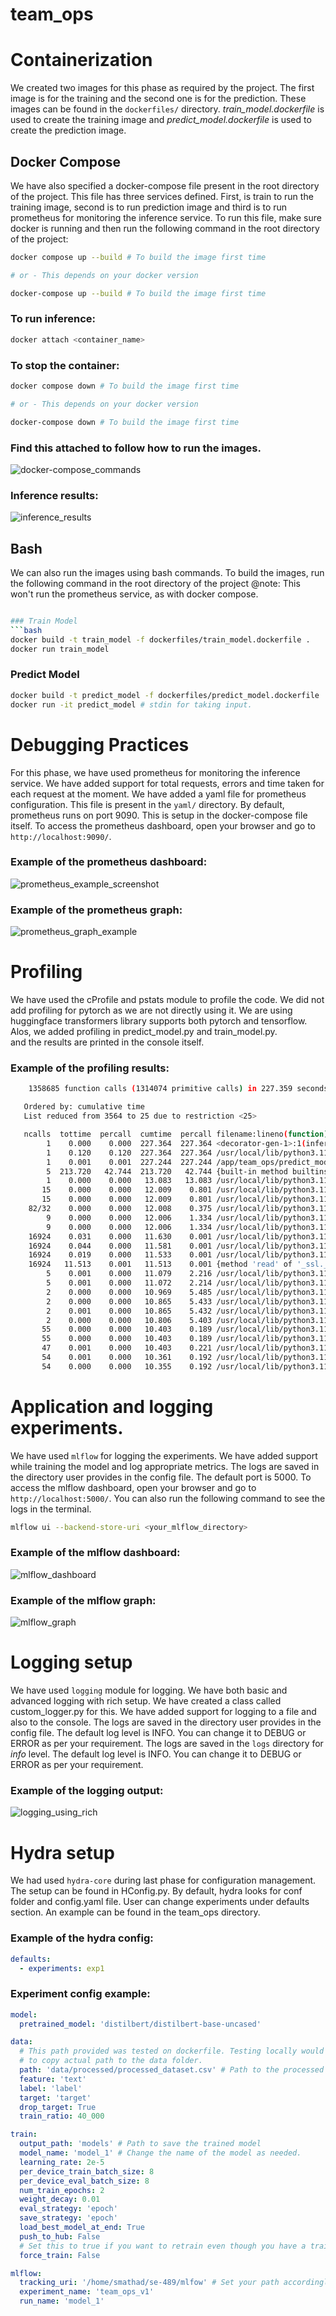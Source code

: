 # team_ops

# Containerization
We created two images for this phase as required by the project. The first image is for the training and the second one is for the prediction. These images can be found in the `dockerfiles/` directory. *train_model.dockerfile* is used to create the training image and *predict_model.dockerfile* is used to create the prediction image.

## Docker Compose
We have also specified a docker-compose file present in the root directory of the project. This file has three services defined. First, is train to run the training image, second is to run prediction image and third is to run prometheus for monitoring the inference service.
To run this file, make sure docker is running and then run the following command in the root directory of the project:

```bash
docker compose up --build # To build the image first time

# or - This depends on your docker version

docker-compose up --build # To build the image first time
```

### To run inference:
```bash
docker attach <container_name>
```
### To stop the container:

```bash
docker compose down # To build the image first time

# or - This depends on your docker version

docker-compose down # To build the image first time
```

### Find this attached to follow how to run the images.
![docker-compose_commands](readme_images/docker-compose_commands.png)

### Inference results:
![inference_results](readme_images/inference_results.png)


## Bash
We can also run the images using bash commands. To build the images, run the following command in the root directory of the project
@note: This won't run the prometheus service, as with docker compose.
```bash

### Train Model
```bash
docker build -t train_model -f dockerfiles/train_model.dockerfile .
docker run train_model
```

### Predict Model
```bash
docker build -t predict_model -f dockerfiles/predict_model.dockerfile .
docker run -it predict_model # stdin for taking input.
```

# Debugging Practices
For this phase, we have used prometheus for monitoring the inference service. We have added support for total requests, errors and time taken for each request at the moment. We have added a yaml file for prometheus configuration. This file is present in the `yaml/` directory. By default, prometheus runs on port 9090. This is setup in the docker-compose file itself. To access the prometheus dashboard, open your browser and go to `http://localhost:9090/`.

### Example of the prometheus dashboard:
![prometheus_example_screenshot](readme_images/prometheus_example_screenshot.png)


### Example of the prometheus graph:
![prometheus_graph_example](readme_images/prometheus_graph_example.png)


# Profiling
We have used the cProfile and pstats module to profile the code. We did not add profiling for pytorch as we are not directly using it. We are using huggingface transformers library supports both pytorch and tensorflow. Alos, we added profiling in predict_model.py and train_model.py.  
and the results are printed in the console itself.

### Example of the profiling results:
```bash
    1358685 function calls (1314074 primitive calls) in 227.359 seconds

   Ordered by: cumulative time
   List reduced from 3564 to 25 due to restriction <25>

   ncalls  tottime  percall  cumtime  percall filename:lineno(function)
        1    0.000    0.000  227.364  227.364 <decorator-gen-1>:1(inference)
        1    0.120    0.120  227.364  227.364 /usr/local/lib/python3.11/site-packages/prometheus_client/context_managers.py:76(wrapped)
        1    0.001    0.001  227.244  227.244 /app/team_ops/predict_model.py:13(inference)
        5  213.720   42.744  213.720   42.744 {built-in method builtins.input}
        1    0.000    0.000   13.083   13.083 /usr/local/lib/python3.11/site-packages/team_ops/model.py:35(__init__)
       15    0.000    0.000   12.009    0.801 /usr/local/lib/python3.11/site-packages/transformers/utils/hub.py:208(cached_file)
       15    0.000    0.000   12.009    0.801 /usr/local/lib/python3.11/site-packages/transformers/utils/hub.py:271(cached_files)
    82/32    0.000    0.000   12.008    0.375 /usr/local/lib/python3.11/site-packages/huggingface_hub/utils/_validators.py:98(_inner_fn)
        9    0.000    0.000   12.006    1.334 /usr/local/lib/python3.11/site-packages/huggingface_hub/file_download.py:809(hf_hub_download)
        9    0.000    0.000   12.006    1.334 /usr/local/lib/python3.11/site-packages/huggingface_hub/file_download.py:1028(_hf_hub_download_to_cache_dir)
    16924    0.031    0.000   11.630    0.001 /usr/local/lib/python3.11/socket.py:704(readinto)
    16924    0.044    0.000   11.581    0.001 /usr/local/lib/python3.11/ssl.py:1299(recv_into)
    16924    0.019    0.000   11.533    0.001 /usr/local/lib/python3.11/ssl.py:1157(read)
    16924   11.513    0.001   11.513    0.001 {method 'read' of '_ssl._SSLSocket' objects}
        5    0.001    0.000   11.079    2.216 /usr/local/lib/python3.11/site-packages/huggingface_hub/file_download.py:1653(_download_to_tmp_and_move)
        5    0.001    0.000   11.072    2.214 /usr/local/lib/python3.11/site-packages/huggingface_hub/file_download.py:343(http_get)
        2    0.000    0.000   10.969    5.485 /usr/local/lib/python3.11/site-packages/transformers/models/auto/auto_factory.py:452(from_pretrained)
        2    0.000    0.000   10.865    5.433 /usr/local/lib/python3.11/site-packages/transformers/modeling_utils.py:275(_wrapper)
        2    0.001    0.000   10.865    5.432 /usr/local/lib/python3.11/site-packages/transformers/modeling_utils.py:3735(from_pretrained)
        2    0.000    0.000   10.806    5.403 /usr/local/lib/python3.11/site-packages/transformers/modeling_utils.py:858(_get_resolved_checkpoint_files)
       55    0.000    0.000   10.403    0.189 /usr/local/lib/python3.11/site-packages/requests/models.py:816(generate)
       55    0.000    0.000   10.403    0.189 /usr/local/lib/python3.11/site-packages/urllib3/response.py:1044(stream)
       47    0.001    0.000   10.403    0.221 /usr/local/lib/python3.11/site-packages/urllib3/response.py:916(read)
       54    0.001    0.000   10.361    0.192 /usr/local/lib/python3.11/site-packages/urllib3/response.py:864(_raw_read)
       54    0.000    0.000   10.355    0.192 /usr/local/lib/python3.11/site-packages/urllib3/response.py:807(_fp_read)
```

# Application and logging experiments.
We have used `mlflow` for logging the experiments. We have added support while training the model and log appropriate metrics. The logs are saved in the directory user provides in the config file. The default port is 5000. To access the mlflow dashboard, open your browser and go to `http://localhost:5000/`. You can also run the following command to see the logs in the terminal.

```bash
mlflow ui --backend-store-uri <your_mlflow_directory>
```

### Example of the mlflow dashboard:
![mlflow_dashboard](readme_images/mlflow_dashboard.png)

### Example of the mlflow graph:
![mlflow_graph](readme_images/mlflow_graph.png)

# Logging setup
We have used `logging` module for logging. We have both basic and advanced logging with rich setup. We have created a class called custom_logger.py for this. We have added support for logging to a file and also to the console. The logs are saved in the directory user provides in the config file. The default log level is INFO. You can change it to DEBUG or ERROR as per your requirement. The logs are saved in the `logs` directory for *info* level. The default log level is INFO. You can change it to DEBUG or ERROR as per your requirement.

### Example of the logging output:
![logging_using_rich](readme_images/logging_using_rich.png)


# Hydra setup
We had used `hydra-core` during last phase for configuration management. The setup can be found in HConfig.py. By default, hydra looks for conf folder and config.yaml file. User can change experiments under defaults section. An example can be found in the team_ops directory.

### Example of the hydra config:
```yaml
defaults:
  - experiments: exp1
```

### Experiment config example:
```yaml
model:
  pretrained_model: 'distilbert/distilbert-base-uncased'

data:
  # This path provided was tested on dockerfile. Testing locally would require you
  # to copy actual path to the data folder.
  path: 'data/processed/processed_dataset.csv' # Path to the processed dataset.
  feature: 'text'
  label: 'label'
  target: 'target'
  drop_target: True
  train_ratio: 40_000

train:
  output_path: 'models' # Path to save the trained model
  model_name: 'model_1' # Change the name of the model as needed.
  learning_rate: 2e-5
  per_device_train_batch_size: 8
  per_device_eval_batch_size: 8
  num_train_epochs: 2
  weight_decay: 0.01
  eval_strategy: 'epoch'
  save_strategy: 'epoch'
  load_best_model_at_end: True
  push_to_hub: False
  # Set this to true if you want to retrain even though you have a trained model.
  force_train: False

mlflow:
  tracking_uri: '/home/smathad/se-489/mlfow' # Set your path accordingly.
  experiment_name: 'team_ops_v1'
  run_name: 'model_1'
```


